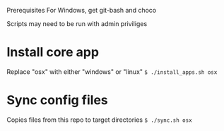Prerequisites
For Windows, get git-bash and choco

Scripts may need to be run with admin priviliges


# Install core app
Replace "osx" with either "windows" or "linux"
`$ ./install_apps.sh osx`

# Sync config files
Copies files from this repo to target directories
`$ ./sync.sh osx`
